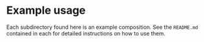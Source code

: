 # Example usage

Each subdirectory found here is an example composition. See the `README.md` contained in each for detailed instructions on how to use them.
